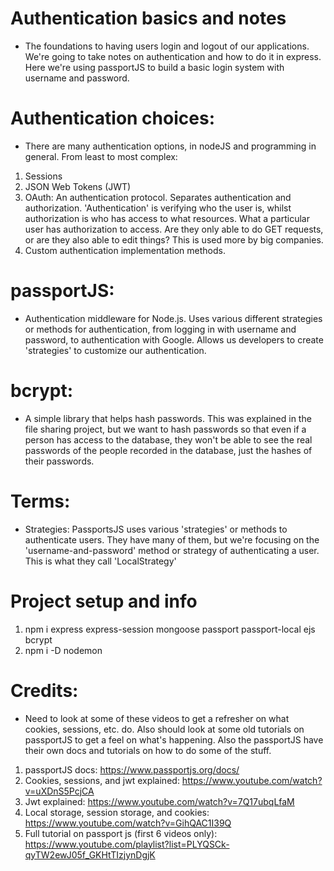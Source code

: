 # Authentication basics and notes
- The foundations to having users login and logout of our
  applications. We're going to take notes on authentication and how
  to do it in express. Here we're using passportJS to build a 
  basic login system with username and password.

# Authentication choices:
- There are many authentication options, in nodeJS and programming in general. From least to most complex:

1. Sessions
2. JSON Web Tokens (JWT)
3. OAuth: An authentication protocol. Separates authentication and authorization. 'Authentication' is verifying who the user is, whilst authorization is who has access to what resources. What a particular user has authorization to access. Are they only able to do GET requests, or are they also able to edit things? This is used more by big companies.
4. Custom authentication implementation methods.

# passportJS:
- Authentication middleware for Node.js. Uses various different strategies or methods for authentication, from logging in with username and password, to authentication with Google. Allows us developers to create 'strategies' to customize our authentication.



# bcrypt:
- A simple library that helps hash passwords. This was explained in the file sharing project, but we want to hash passwords so that even if a person has access to the database, they won't be able to see the real passwords of the people recorded in the database, just the hashes of their passwords.

# Terms:

- Strategies: PassportsJS uses various 'strategies' or methods to authenticate users. They have
  many of them, but we're focusing on the 'username-and-password' method or strategy of
  authenticating a user. This is what they call 'LocalStrategy'

# Project setup and info

1. npm i express express-session mongoose passport passport-local ejs bcrypt
2. npm i -D nodemon

# Credits:

- Need to look at some of these videos to get a refresher on
  what cookies, sessions, etc. do. Also should look at some old tutorials on
  passportJS to get a feel on what's happening. Also the passportJS have
  their own docs and tutorials on how to do some of the stuff.

1. passportJS docs: https://www.passportjs.org/docs/
2. Cookies, sessions, and jwt explained: https://www.youtube.com/watch?v=uXDnS5PcjCA
3. Jwt explained: https://www.youtube.com/watch?v=7Q17ubqLfaM
4. Local storage, session storage, and cookies: https://www.youtube.com/watch?v=GihQAC1I39Q
5. Full tutorial on passport js (first 6 videos only): https://www.youtube.com/playlist?list=PLYQSCk-qyTW2ewJ05f_GKHtTIzjynDgjK
